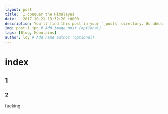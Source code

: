 ```yaml
---
layout: post
title:  I conquer the Himalayas
date:   2017-10-21 13:32:20 +0800
description: You’ll find this post in your `_posts` directory. Go ahead and edit it and re-build the site to see your changes. # Add post description (optional)
img: post-1.jpg # Add image post (optional)
tags: [Blog, Mountains]
author: ldy # Add name author (optional)
---
```

# index
## 1
### 2
fucking